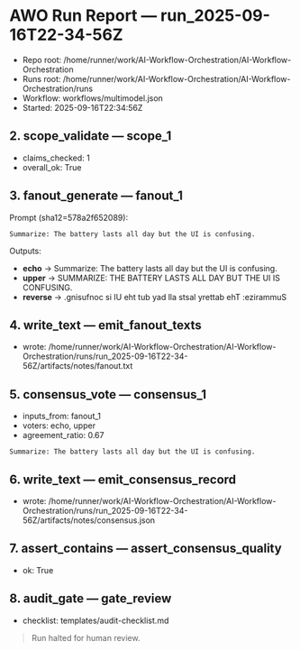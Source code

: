 # AWO Run Report — run_2025-09-16T22-34-56Z

- Repo root: /home/runner/work/AI-Workflow-Orchestration/AI-Workflow-Orchestration
- Runs root: /home/runner/work/AI-Workflow-Orchestration/AI-Workflow-Orchestration/runs
- Workflow: workflows/multimodel.json
- Started: 2025-09-16T22:34:56Z

## 2. scope_validate — scope_1
- claims_checked: 1
- overall_ok: True

## 3. fanout_generate — fanout_1
Prompt (sha12=578a2f652089):

```
Summarize: The battery lasts all day but the UI is confusing.
```

Outputs:
- **echo** → Summarize: The battery lasts all day but the UI is confusing.
- **upper** → SUMMARIZE: THE BATTERY LASTS ALL DAY BUT THE UI IS CONFUSING.
- **reverse** → .gnisufnoc si IU eht tub yad lla stsal yrettab ehT :ezirammuS

## 4. write_text — emit_fanout_texts
- wrote: /home/runner/work/AI-Workflow-Orchestration/AI-Workflow-Orchestration/runs/run_2025-09-16T22-34-56Z/artifacts/notes/fanout.txt

## 5. consensus_vote — consensus_1
- inputs_from: fanout_1
- voters: echo, upper
- agreement_ratio: 0.67

```
Summarize: The battery lasts all day but the UI is confusing.
```

## 6. write_text — emit_consensus_record
- wrote: /home/runner/work/AI-Workflow-Orchestration/AI-Workflow-Orchestration/runs/run_2025-09-16T22-34-56Z/artifacts/notes/consensus.json

## 7. assert_contains — assert_consensus_quality
- ok: True

## 8. audit_gate — gate_review
- checklist: templates/audit-checklist.md

> Run halted for human review.
